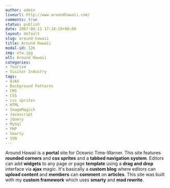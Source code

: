 ```yaml
---
author: admin
liveurl: http://www.aroundhawaii.com/
comments: true
status: publish
date: 2007-06-11 17:18:29+00:00
layout: default
slug: around-hawaii
title: Around Hawaii
modal-id: 126
img: otw.jpg
alt: Around Hawaii
categories:
- Tourism
- Visitor Industry
tags:
- AJAX
- Background Patterns
- CMS
- CSS
- css sprites
- HTML
- ImageMagick
- Javascript
- jQuery
- MySql
- PHP
- Smarty
- SVN
---
```

Around Hawaii is a **portal** site for Oceanic Time-Warner. This site features **rounded corners** and **css sprites** and a **tabbed navigation system**. Editors can add **widgets** to any page or page **template** using a **drag and drop** interface via **ajax** magic. It's basically a **custom blog** where editors can **upload content** and **members** can **comment** on **articles**. This site was built with my **custom framework** which uses **smarty** and **mod rewrite**.

